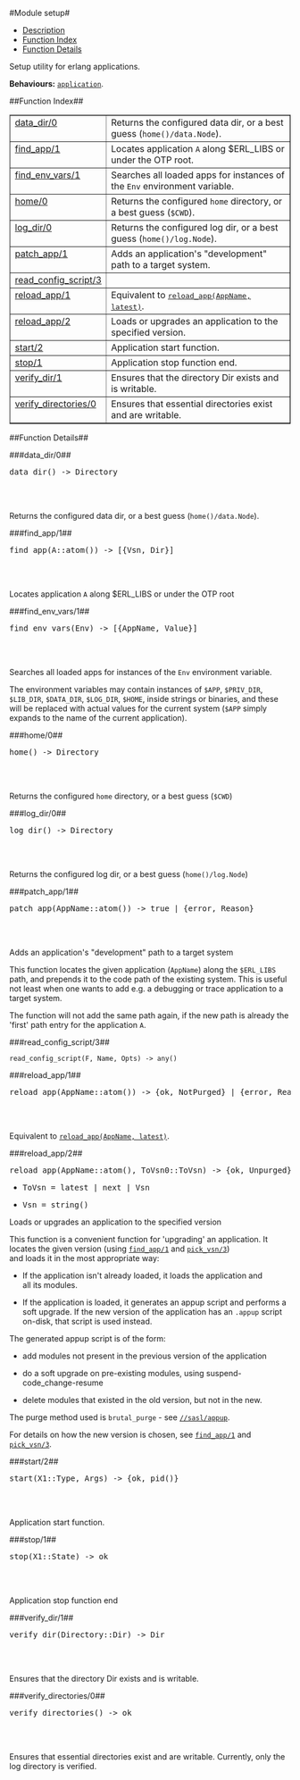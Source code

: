 

#Module setup#
* [Description](#description)
* [Function Index](#index)
* [Function Details](#functions)


Setup utility for erlang applications.



__Behaviours:__ [`application`](application.md).<a name="index"></a>

##Function Index##


<table width="100%" border="1" cellspacing="0" cellpadding="2" summary="function index"><tr><td valign="top"><a href="#data_dir-0">data_dir/0</a></td><td>Returns the configured data dir, or a best guess (<code>home()/data.Node</code>).</td></tr><tr><td valign="top"><a href="#find_app-1">find_app/1</a></td><td>Locates application <code>A</code> along $ERL_LIBS or under the OTP root.</td></tr><tr><td valign="top"><a href="#find_env_vars-1">find_env_vars/1</a></td><td>Searches all loaded apps for instances of the <code>Env</code> environment variable.</td></tr><tr><td valign="top"><a href="#home-0">home/0</a></td><td>Returns the configured <code>home</code> directory, or a best guess (<code>$CWD</code>).</td></tr><tr><td valign="top"><a href="#log_dir-0">log_dir/0</a></td><td>Returns the configured log dir, or a best guess (<code>home()/log.Node</code>).</td></tr><tr><td valign="top"><a href="#patch_app-1">patch_app/1</a></td><td>Adds an application's "development" path to a target system.</td></tr><tr><td valign="top"><a href="#read_config_script-3">read_config_script/3</a></td><td></td></tr><tr><td valign="top"><a href="#reload_app-1">reload_app/1</a></td><td>Equivalent to <a href="#reload_app-2"><tt>reload_app(AppName, latest)</tt></a>.</td></tr><tr><td valign="top"><a href="#reload_app-2">reload_app/2</a></td><td>Loads or upgrades an application to the specified version.</td></tr><tr><td valign="top"><a href="#start-2">start/2</a></td><td>Application start function.</td></tr><tr><td valign="top"><a href="#stop-1">stop/1</a></td><td>Application stop function
end.</td></tr><tr><td valign="top"><a href="#verify_dir-1">verify_dir/1</a></td><td>Ensures that the directory Dir exists and is writable.</td></tr><tr><td valign="top"><a href="#verify_directories-0">verify_directories/0</a></td><td>Ensures that essential directories exist and are writable.</td></tr></table>


<a name="functions"></a>

##Function Details##

<a name="data_dir-0"></a>

###data_dir/0##




<pre>data_dir() -&gt; Directory</pre>
<br></br>




Returns the configured data dir, or a best guess (`home()/data.Node`).
<a name="find_app-1"></a>

###find_app/1##




<pre>find_app(A::atom()) -&gt; [{Vsn, Dir}]</pre>
<br></br>




Locates application `A` along $ERL_LIBS or under the OTP root<a name="find_env_vars-1"></a>

###find_env_vars/1##




<pre>find_env_vars(Env) -&gt; [{AppName, Value}]</pre>
<br></br>






Searches all loaded apps for instances of the `Env` environment variable.

The environment variables may contain instances of
`$APP`, `$PRIV_DIR`, `$LIB_DIR`, `$DATA_DIR`, `$LOG_DIR`, `$HOME`,
inside strings or binaries, and these will be replaced with actual values
for the current system (`$APP` simply expands to the name of the current
application).<a name="home-0"></a>

###home/0##




<pre>home() -&gt; Directory</pre>
<br></br>




Returns the configured `home` directory, or a best guess (`$CWD`)<a name="log_dir-0"></a>

###log_dir/0##




<pre>log_dir() -&gt; Directory</pre>
<br></br>




Returns the configured log dir, or a best guess (`home()/log.Node`)<a name="patch_app-1"></a>

###patch_app/1##




<pre>patch_app(AppName::atom()) -&gt; true | {error, Reason}</pre>
<br></br>






Adds an application's "development" path to a target system



This function locates the given application (`AppName`) along the `$ERL_LIBS`  
path, and prepends it to the code path of the existing system. This is useful  
not least when one wants to add e.g. a debugging or trace application to a  
target system.

The function will not add the same path again, if the new path is already
the 'first' path entry for the application `A`.<a name="read_config_script-3"></a>

###read_config_script/3##




`read_config_script(F, Name, Opts) -> any()`

<a name="reload_app-1"></a>

###reload_app/1##




<pre>reload_app(AppName::atom()) -&gt; {ok, NotPurged} | {error, Reason}</pre>
<br></br>




Equivalent to [`reload_app(AppName, latest)`](#reload_app-2).<a name="reload_app-2"></a>

###reload_app/2##




<pre>reload_app(AppName::atom(), ToVsn0::ToVsn) -&gt; {ok, Unpurged} | {error, Reason}</pre>
<ul class="definitions"><li><pre>ToVsn = latest | next | Vsn</pre></li><li><pre>Vsn = string()</pre></li></ul>





Loads or upgrades an application to the specified version



This function is a convenient function for 'upgrading' an application.
It locates the given version (using [`find_app/1`](#find_app-1) and [`pick_vsn/3`](#pick_vsn-3))  
and loads it in the most appropriate way:



* If the application isn't already loaded, it loads the application and    
all its modules.



* If the application is loaded, it generates an appup script and performs
a soft upgrade. If the new version of the application has an `.appup` script    
on-disk, that script is used instead.



The generated appup script is of the form:



* add modules not present in the previous version of the application



* do a soft upgrade on pre-existing modules, using suspend-code_change-resume



* delete modules that existed in the old version, but not in the new.



The purge method used is `brutal_purge` - see [`//sasl/appup`](/Users/uwiger/FL/git/sasl/doc/appup.md).

For details on how the new version is chosen, see [`find_app/1`](#find_app-1) and
[`pick_vsn/3`](#pick_vsn-3).<a name="start-2"></a>

###start/2##




<pre>start(X1::Type, Args) -&gt; {ok, pid()}</pre>
<br></br>




Application start function.<a name="stop-1"></a>

###stop/1##




<pre>stop(X1::State) -&gt; ok</pre>
<br></br>




Application stop function
end
<a name="verify_dir-1"></a>

###verify_dir/1##




<pre>verify_dir(Directory::Dir) -&gt; Dir</pre>
<br></br>




Ensures that the directory Dir exists and is writable.<a name="verify_directories-0"></a>

###verify_directories/0##




<pre>verify_directories() -&gt; ok</pre>
<br></br>




Ensures that essential directories exist and are writable.
Currently, only the log directory is verified.